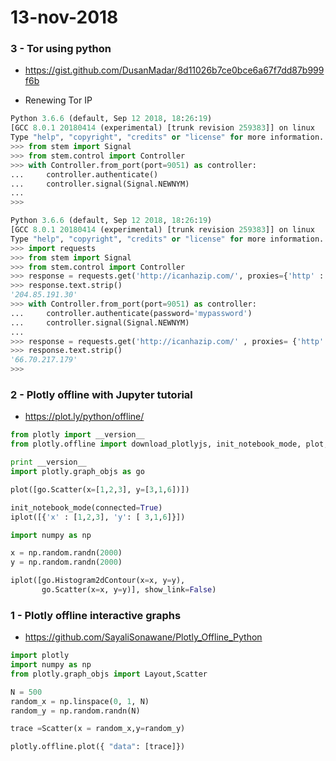 # 13-nov-2018

### 3 - Tor using python

- https://gist.github.com/DusanMadar/8d11026b7ce0bce6a67f7dd87b999f6b

- Renewing Tor IP
```python
Python 3.6.6 (default, Sep 12 2018, 18:26:19) 
[GCC 8.0.1 20180414 (experimental) [trunk revision 259383]] on linux
Type "help", "copyright", "credits" or "license" for more information.
>>> from stem import Signal
>>> from stem.control import Controller
>>> with Controller.from_port(port=9051) as controller:
...     controller.authenticate()
...     controller.signal(Signal.NEWNYM)
... 
>>> 
```

```python
Python 3.6.6 (default, Sep 12 2018, 18:26:19) 
[GCC 8.0.1 20180414 (experimental) [trunk revision 259383]] on linux
Type "help", "copyright", "credits" or "license" for more information.
>>> import requests
>>> from stem import Signal
>>> from stem.control import Controller
>>> response = requests.get('http://icanhazip.com/', proxies={'http' : '127.0.0.1:8118' } )
>>> response.text.strip()
'204.85.191.30'
>>> with Controller.from_port(port=9051) as controller:
...     controller.authenticate(password='mypassword')
...     controller.signal(Signal.NEWNYM)
... 
>>> response = requests.get('http://icanhazip.com/' , proxies= {'http' : '127.0.0.1:8118' } )
>>> response.text.strip()
'66.70.217.179'
>>> 
```


### 2 - Plotly offline with Jupyter tutorial

- https://plot.ly/python/offline/

```python
from plotly import __version__
from plotly.offline import download_plotlyjs, init_notebook_mode, plot, iplot

print __version__
import plotly.graph_objs as go

plot([go.Scatter(x=[1,2,3], y=[3,1,6])])

init_notebook_mode(connected=True)
iplot([{'x' : [1,2,3], 'y': [ 3,1,6]}])

import numpy as np

x = np.random.randn(2000)
y = np.random.randn(2000)

iplot([go.Histogram2dContour(x=x, y=y),
       go.Scatter(x=x, y=y)], show_link=False)

```

### 1 - Plotly offline interactive graphs

- https://github.com/SayaliSonawane/Plotly_Offline_Python

```python
import plotly
import numpy as np
from plotly.graph_objs import Layout,Scatter

N = 500
random_x = np.linspace(0, 1, N)
random_y = np.random.randn(N)

trace =Scatter(x = random_x,y=random_y)

plotly.offline.plot({ "data": [trace]})
```
